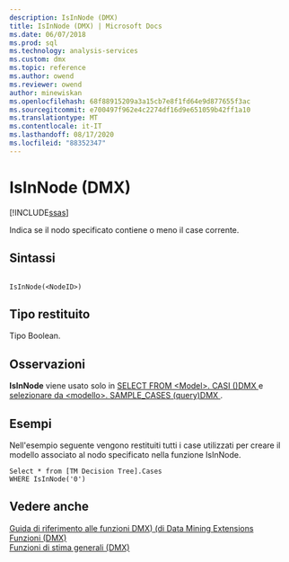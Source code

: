 ```yaml
---
description: IsInNode (DMX)
title: IsInNode (DMX) | Microsoft Docs
ms.date: 06/07/2018
ms.prod: sql
ms.technology: analysis-services
ms.custom: dmx
ms.topic: reference
ms.author: owend
ms.reviewer: owend
author: minewiskan
ms.openlocfilehash: 68f88915209a3a15cb7e8f1fd64e9d877655f3ac
ms.sourcegitcommit: e700497f962e4c2274df16d9e651059b42ff1a10
ms.translationtype: MT
ms.contentlocale: it-IT
ms.lasthandoff: 08/17/2020
ms.locfileid: "88352347"
---
```

# <a name="isinnode-dmx"></a>IsInNode (DMX)
[!INCLUDE[ssas](../includes/applies-to-version/ssas.md)]

  Indica se il nodo specificato contiene o meno il case corrente.  
  
## <a name="syntax"></a>Sintassi  
  
```  
  
IsInNode(<NodeID>)  
```  
  
## <a name="return-type"></a>Tipo restituito  
 Tipo Boolean.  
  
## <a name="remarks"></a>Osservazioni  
 **IsInNode** viene usato solo in [SELECT FROM &#60;Model&#62;. CASI &#40;&#41;DMX ](../dmx/select-from-model-cases-dmx.md) e [selezionare da &#60;modello&#62;. SAMPLE_CASES &#40;query&#41;DMX ](../dmx/select-from-model-sample-cases-dmx.md) .  
  
## <a name="examples"></a>Esempi  
 Nell'esempio seguente vengono restituiti tutti i case utilizzati per creare il modello associato al nodo specificato nella funzione IsInNode.  
  
```  
Select * from [TM Decision Tree].Cases  
WHERE IsInNode('0')  
```  
  
## <a name="see-also"></a>Vedere anche  
 [Guida di riferimento alle funzioni DMX&#41; &#40;di Data Mining Extensions](../dmx/data-mining-extensions-dmx-function-reference.md)   
 [Funzioni &#40;DMX&#41;](../dmx/functions-dmx.md)   
 [Funzioni di stima generali &#40;DMX&#41;](../dmx/general-prediction-functions-dmx.md)  
  
  

